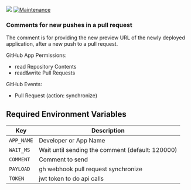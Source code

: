 <a href="https://codeclimate.com/github/anjakammer/brigade-pr-comment/maintainability"><img src="https://api.codeclimate.com/v1/badges/f1909b09712611c34fc7/maintainability" /></a>
[![Maintenance](https://img.shields.io/badge/Maintained%3F-yes-green.svg)](https://GitHub.com/Naereen/StrapDown.js/graphs/commit-activity)

### Comments for new pushes in a pull request
The comment is for providing the new preview URL
of the newly deployed application, after a new push to a pull request.

GitHub App Permissions:
* read Repository Contents
* read&write Pull Requests

GitHub Events:
* Pull Request (action: synchronize)

## Required Environment Variables

| Key             | Description                                               |
| ----------------|-----------------------------------------------------------|
| `APP_NAME`      | Developer or App Name                                     |
| `WAIT_MS`       | Wait until sending the comment (default: 120000)          |
| `COMMENT`       | Comment to send                                           |
| `PAYLOAD`       | gh webhook pull request synchronize                       |
| `TOKEN`         | jwt token to do api calls                                 |
